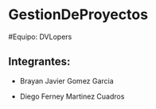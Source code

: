 # GestionDeProyectos


#Equipo: DVLopers


## Integrantes:

* Brayan Javier Gomez Garcia

* Diego Ferney Martinez Cuadros

